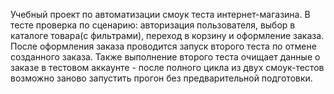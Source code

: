 Учебный проект по автоматизации смоук теста интернет-магазина. В тесте проверка по сценарию: авторизация пользователя, выбор в каталоге товара(с фильтрами), переход в корзину и оформление заказа. После оформления заказа проводится запуск второго теста по отмене созданного заказа. Также выполнение второго теста очищает данные о заказе в тестовом аккаунте - после полного цикла из двух смоук-тестов возможно заново запустить прогон без предварительной подготовки.
